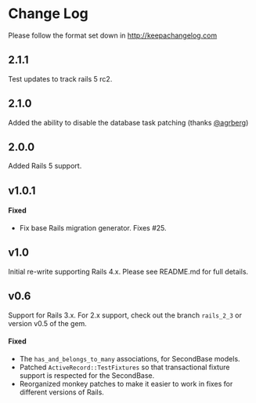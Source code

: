 # Change Log

Please follow the format set down in http://keepachangelog.com

## 2.1.1

Test updates to track rails 5 rc2.

## 2.1.0

Added the ability to disable the database task patching (thanks [@agrberg](https://github.com/agrberg))

## 2.0.0

Added Rails 5 support.

## v1.0.1

#### Fixed

* Fix base Rails migration generator. Fixes #25.


## v1.0

Initial re-write supporting Rails 4.x. Please see README.md for full details.


## v0.6

Support for Rails 3.x. For 2.x support, check out the branch `rails_2_3` or version v0.5 of the gem.

#### Fixed

 * The `has_and_belongs_to_many` associations, for SecondBase models.
 * Patched `ActiveRecord::TestFixtures` so that transactional fixture support is respected for the SecondBase.
 * Reorganized monkey patches to make it easier to work in fixes for different versions of Rails.
